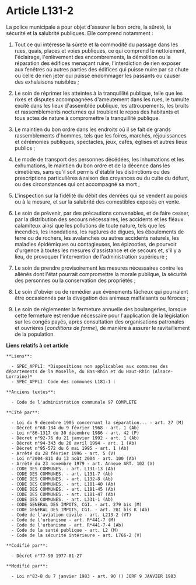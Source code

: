 # Article L131-2

La police municipale a pour objet d'assurer le bon ordre, la sûreté, la sécurité et la salubrité publiques. Elle comprend
notamment :

1. Tout ce qui intéresse la sûreté et la commodité du passage dans les rues, quais, places et voies publiques, ce qui
comprend le nettoiement, l'éclairage, l'enlèvement des encombrements, la démolition ou la réparation des édifices menaçant
ruine, l'interdiction de rien exposer aux fenêtres ou autres parties des édifices qui puisse nuire par sa chute ou celle de
rien jeter qui puisse endommager les passants ou causer des exhalaisons nuisibles ;

2. Le soin de réprimer les atteintes à la tranquillité publique, telle que les rixes et disputes accompagnées d'ameutement
dans les rues, le tumulte excité dans les lieux d'assemblée publique, les attroupements, les bruits et rassemblements
nocturnes qui troublent le repos des habitants et tous actes de nature à compromettre la tranquillité publique.

3. Le maintien du bon ordre dans les endroits où il se fait de grands rassemblements d'hommes, tels que les foires, marchés,
réjouissances et cérémonies publiques, spectacles, jeux, cafés, églises et autres lieux publics ;

4. Le mode de transport des personnes décédées, les inhumations et les exhumations, le maintien du bon ordre et de la décence
dans les cimetières, sans qu'il soit permis d'établir les distinctions ou des prescriptions particulières à raison des
croyances ou du culte du défunt, ou des circonstances qui ont accompagné sa mort ;

5. L'inspection sur la fidélité du débit des denrées qui se vendent au poids ou à la mesure, et sur la salubrité des
comestibles exposés en vente.

6. Le soin de prévenir, par des précautions convenables, et de faire cesser, par la distribution des secours nécessaires, les
accidents et les fléaux calamiteux ainsi que les pollutions de toute nature, tels que les incendies, les inondations, les
ruptures de digues, les éboulements de terre ou de rochers, les avalanches ou autres accidents naturels, les maladies
épidémiques ou contagieuses, les épizooties, de pourvoir d'urgence à toutes les mesures d'assistance et de secours et, s'il y
a lieu, de provoquer l'intervention de l'administration supérieure ;

7. Le soin de prendre provisoirement les mesures nécessaires contre les aliénés dont l'état pourrait compromettre la morale
publique, la sécurité des personnes ou la conservation des propriétés ;

8. Le soin d'obvier ou de remédier aux événements fâcheux qui pourraient être occasionnés par la divagation des animaux
malfaisants ou féroces ;

9. Le soin de réglementer la fermeture annuelle des boulangeries, lorsque cette fermeture est rendue nécessaire pour
l'application de la législation sur les congés payés, après consultation des organisations patronales et ouvrières
[*conditions de forme*], de manière à assurer le ravitaillement de la population.

**Liens relatifs à cet article**

	**Liens**:

	  - SPEC_APPLI: *Dispositions non applicables aux communes des départements de la Moselle, du Bas-Rhin et du Haut-Rhin (Alsace-Lorraine)*
	  - SPEC_APPLI: Code des communes L181-1 :

	**Anciens textes**:

	  - Code de l'administration communale 97 COMPLETE

	**Cité par**:

	  - Loi du 9 décembre 1905 concernant la séparation... - art. 27 (M)
	  - Décret n°68-134 du 9 février 1968 - art. 1 (Ab)
	  - Loi n°86-1317 du 30 décembre 1986 - art. 42 (P)
	  - Décret n°92-76 du 21 janvier 1992 - art. 1 (Ab)
	  - Décret n°94-343 du 26 avril 1994 - art. 1 (Ab)
	  - Décret n°95-572 du 6 mai 1995 - art. 1 (Ab)
	  - Arrêté du 28 février 1996 - art. 5 (V)
	  - Loi n°2004-811 du 13 août 2004 - art. 100 (Ab)
	  - Arrêté du 23 novembre 1979 - art. Annexe ART. 102 (V)
	  - CODE DES COMMUNES. - art. L131-13 (Ab)
	  - CODE DES COMMUNES. - art. L131-7 (Ab)
	  - CODE DES COMMUNES. - art. L132-8 (Ab)
	  - CODE DES COMMUNES. - art. L181-40 (Ab)
	  - CODE DES COMMUNES. - art. L181-45 (Ab)
	  - CODE DES COMMUNES. - art. L181-47 (Ab)
	  - CODE DES COMMUNES. - art. L331-1 (Ab)
	  - CODE GENERAL DES IMPOTS, CGI. - art. 279 bis (M)
	  - CODE GENERAL DES IMPOTS, CGI. - art. 281 bis K (Ab)
	  - Code de l'aviation civile - art. L213-2 (VT)
	  - Code de l'urbanisme - art. R*441-7 (M)
	  - Code de l'urbanisme - art. R*441-7-4 (Ab)
	  - Code de la santé publique - art. L2 (M)
	  - Code de la sécurité intérieure - art. L766-2 (V)

	**Codifié par**:

	  - Décret n°77-90 1977-01-27

	**Modifié par**:

	  - Loi n°83-8 du 7 janvier 1983 - art. 90 () JORF 9 JANVIER 1983
